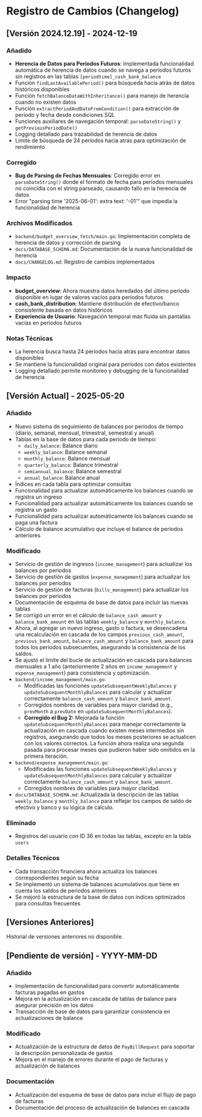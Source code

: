 # Registro de Cambios (Changelog)

## [Versión 2024.12.19] - 2024-12-19

### Añadido
- **Herencia de Datos para Períodos Futuros**: Implementada funcionalidad automática de herencia de datos cuando se navega a períodos futuros sin registros en las tablas `[periodtime]_cash_bank_balance`
- Función `findLastAvailablePeriod()` para búsqueda hacia atrás de datos históricos disponibles
- Función `fetchBalanceDataWithInheritance()` para manejo de herencia cuando no existen datos
- Función `extractPeriodAndDateFromCondition()` para extracción de período y fecha desde condiciones SQL
- Funciones auxiliares de navegación temporal: `parseDateString()` y `getPreviousPeriodDate()`
- Logging detallado para trazabilidad de herencia de datos
- Límite de búsqueda de 24 períodos hacia atrás para optimización de rendimiento

### Corregido
- **Bug de Parsing de Fechas Mensuales**: Corregido error en `parseDateString()` donde el formato de fecha para períodos mensuales no coincidía con el string parseado, causando fallo en la herencia de datos
- Error "parsing time '2025-06-01': extra text: '-01'" que impedía la funcionalidad de herencia

### Archivos Modificados
- `backend/budget_overview_fetch/main.go`: Implementación completa de herencia de datos y corrección de parsing
- `docs/DATABASE_SCHEMA.md`: Documentación de la nueva funcionalidad de herencia
- `docs/CHANGELOG.md`: Registro de cambios implementados

### Impacto
- **budget_overview**: Ahora muestra datos heredados del último período disponible en lugar de valores vacíos para períodos futuros
- **cash_bank_distribution**: Mantiene distribución de efectivo/banco consistente basada en datos históricos
- **Experiencia de Usuario**: Navegación temporal más fluida sin pantallas vacías en períodos futuros

### Notas Técnicas
- La herencia busca hasta 24 períodos hacia atrás para encontrar datos disponibles
- Se mantiene la funcionalidad original para períodos con datos existentes
- Logging detallado permite monitoreo y debugging de la funcionalidad de herencia

## [Versión Actual] - 2025-05-20

### Añadido
- Nuevo sistema de seguimiento de balances por periodos de tiempo (diario, semanal, mensual, trimestral, semestral y anual)
- Tablas en la base de datos para cada periodo de tiempo:
  - `daily_balance`: Balance diario
  - `weekly_balance`: Balance semanal
  - `monthly_balance`: Balance mensual
  - `quarterly_balance`: Balance trimestral
  - `semiannual_balance`: Balance semestral
  - `annual_balance`: Balance anual
- Índices en cada tabla para optimizar consultas
- Funcionalidad para actualizar automáticamente los balances cuando se registra un ingreso
- Funcionalidad para actualizar automáticamente los balances cuando se registra un gasto
- Funcionalidad para actualizar automáticamente los balances cuando se paga una factura
- Cálculo de balance acumulativo que incluye el balance de periodos anteriores

### Modificado
- Servicio de gestión de ingresos (`income_management`) para actualizar los balances por periodos
- Servicio de gestión de gastos (`expense_management`) para actualizar los balances por periodos
- Servicio de gestión de facturas (`bills_management`) para actualizar los balances por periodos
- Documentación de esquema de base de datos para incluir las nuevas tablas
- Se corrigió un error en el cálculo de `balance_cash_amount` y `balance_bank_amount` en las tablas `weekly_balance` y `monthly_balance`.
- Ahora, al agregar un nuevo ingreso, gasto o factura, se desencadena una recalculación en cascada de los campos `previous_cash_amount`, `previous_bank_amount`, `balance_cash_amount` y `balance_bank_amount` para todos los periodos subsecuentes, asegurando la consistencia de los saldos.
- Se ajustó el límite del bucle de actualización en cascada para balances mensuales a 1 año (anteriormente 2 años en `income_management` y `expense_management`) para consistencia y optimización.
- `backend/income_management/main.go`: 
    - Modificadas las funciones `updateSubsequentWeeklyBalances` y `updateSubsequentMonthlyBalances` para calcular y actualizar correctamente `balance_cash_amount` y `balance_bank_amount`.
    - Corregidos nombres de variables para mayor claridad (e.g., `prevMonth` a `prevDate` en `updateSubsequentMonthlyBalances`).
    - **Corregido el Bug 2:** Mejorada la función `updateSubsequentMonthlyBalances` para manejar correctamente la actualización en cascada cuando existen meses intermedios sin registros, asegurando que todos los meses posteriores se actualicen con los valores correctos. La función ahora realiza una segunda pasada para procesar meses que pudieron haber sido omitidos en la primera iteración.
- `backend/expense_management/main.go`:
    - Modificadas las funciones `updateSubsequentWeeklyBalances` y `updateSubsequentMonthlyBalances` para calcular y actualizar correctamente `balance_cash_amount` y `balance_bank_amount`.
    - Corregidos nombres de variables para mayor claridad.
- `docs/DATABASE_SCHEMA.md`: Actualizada la descripción de las tablas `weekly_balance` y `monthly_balance` para reflejar los campos de saldo de efectivo y banco y su lógica de cálculo.

### Eliminado
- Registros del usuario con ID 36 en todas las tablas, excepto en la tabla `users`

### Detalles Técnicos
- Cada transacción financiera ahora actualiza los balances correspondientes según su fecha
- Se implementó un sistema de balances acumulativos que tiene en cuenta los saldos de periodos anteriores
- Se mejoró la estructura de la base de datos con índices optimizados para consultas frecuentes

## [Versiones Anteriores]
Historial de versiones anteriores no disponible.

## [Pendiente de versión] - YYYY-MM-DD

### Añadido
- Implementación de funcionalidad para convertir automáticamente facturas pagadas en gastos
- Mejora en la actualización en cascada de tablas de balance para asegurar precisión en los datos
- Transacción de base de datos para garantizar consistencia en actualizaciones de balance

### Modificado
- Actualización de la estructura de datos de `PayBillRequest` para soportar la descripción personalizada de gastos
- Mejora en el manejo de errores durante el pago de facturas y actualización de balances

### Documentación
- Actualización del esquema de base de datos para incluir el flujo de pago de facturas
- Documentación del proceso de actualización de balances en cascada 